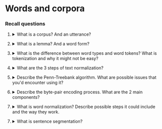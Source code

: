 # Words and corpora

### Recall questions

1. <details markdown=1><summary markdown="span"> What is a corpus? And an utterance?  </summary>
    
    \
    A corpus is a ==computer-readable== collection of text or speech. An utterance is ==the spoken equivalent of a sentence==, complete with pauses and micro-expressions like "uh".

</details>

2. <details markdown=1><summary markdown="span"> What is a lemma? And a word form?  </summary>
    
    \
	A lemma is a ==set of lexical forms having the same stem and similar word sense==.
	A wordform is a ==full inflected or derived form of a word==.

</details>

3. <details markdown=1><summary markdown="span">  What is the difference between word types and word tokens? What is tokenization and why it might not be easy? </summary>
    
    \
    Word types: ==set of distinct words in a corpus==. If $V$ is the vocabulary of the corpus, then $|V|$ is the amount of word types.

	Word tokens instead is ==the collection of all the words used==.

	Example: ![](../../../static/NLP/wac1.png)

</details>

4. <details markdown=1><summary markdown="span">  What are the 3 steps of text normalization?  </summary>
    
    \
    Before processing it is common to normalise text. This includes three main steps:
    - ==tokenising (segmenting) words==
    - ==normalising word formats==
    - ==segmenting sentences==

</details>

5. <details markdown=1><summary markdown="span"> Describe the Penn-Treebank algorithm. What are possible issues that you'd encounter using it?   </summary>
    
    \
    Treebank alg: ![](../../../static/NLP/wac2.png)

	Potential issues with ==foreign languages, like Chinese/Japanese==. 

</details>

6. <details markdown=1><summary markdown="span"> Describe the byte-pair encoding process. What are the 2 main components? </summary>
  
    \
    The byte pair encoding is comprised of two elements:+
    - token ==learner==: ![](../../../static/NLP/wac3.png)
    - token ==parser==

	See the slides for a full example.

</details>

7. <details markdown=1><summary markdown="span"> What is word normalization?   Describe possible steps it could include and the way they work.  </summary>
    
    \
	Word normalisation is the task of putting ==words in a "standard" format==. Some examples include:
	- making all words ==lowercase==;
	- ==lemmatization by stemming==, for example with a Porter Stemmer;
	- and so on...

</details>


7. <details markdown=1><summary markdown="span"> What is sentence segmentation?  </summary>
    
    \
    Sentence segmentation is the task of ==identifying sentences' boundaries from text==.

</details>
